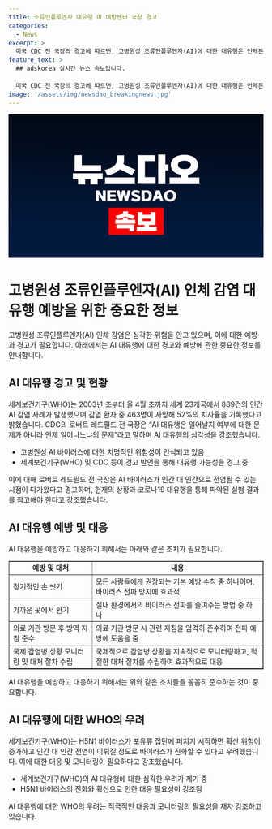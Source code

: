 ```yaml
---
title: 조류인플루엔자 대유행 미 예방센터 국장 경고
categories:
  - News
excerpt: >
  미국 CDC 전 국장의 경고에 따르면, 고병원성 조류인플루엔자(AI)에 대한 대유행은 언제든 일어날 수 있다. 세계보건기구(WHO)는 전 세계 23개국에서 발생한 889건의 인간 AI 감염 중 463명이 사망했으며, 52%의 치사율을 기록했다고 전했다. 레드필드 국장은 AI가 사람 사이에서 대유행할 가능성이 있음을 경고하며, 실제 사례들을 통해 이를 강조했다. WHO는 AI 바이러스의 진화로 인해 인간 대 인간 전염이 가능성이 있음을 우려했다.
feature_text: >
  ## adskorea 실시간 뉴스 속보입니다.

  미국 CDC 전 국장의 경고에 따르면, 고병원성 조류인플루엔자(AI)에 대한 대유행은 언제든 일어날 수 있다. 세계보건기구(WHO)는 전 세계 23개국에서 발생한 889건의 인간 AI 감염 중 463명이 사망했으며, 52%의 치사율을 기록했다고 전했다. 레드필드 국장은 AI가 사람 사이에서 대유행할 가능성이 있음을 경고하며, 실제 사례들을 통해 이를 강조했다. WHO는 AI 바이러스의 진화로 인해 인간 대 인간 전염이 가능성이 있음을 우려했다.
image: '/assets/img/newsdao_breakingnews.jpg'
---
```


<p><img src="/assets/img/newsdao_breakingnews.jpg" alt="adskorea 속보" /></p>

<h1>고병원성 조류인플루엔자(AI) 인체 감염 대유행 예방을 위한 중요한 정보</h1>

<p data-ke-size="size16">고병원성 조류인플루엔자(AI) 인체 감염은 심각한 위험을 안고 있으며, 이에 대한 예방과 경고가 필요합니다. 아래에서는 AI 대유행에 대한 경고와 예방에 관한 중요한 정보를 안내합니다.</p>

<h2 data-ke-size="size26">AI 대유행 경고 및 현황</h2>

<p>세계보건기구(WHO)는 2003년 초부터 올 4월 초까지 세계 23개국에서 889건의 인간 AI 감염 사례가 발생했으며 감염 환자 중 463명이 사망해 52%의 치사율을 기록했다고 밝혔습니다. CDC의 로버트 레드필드 전 국장은 “AI 대유행은 일어날지 여부에 대한 문제가 아니라 언제 일어나느냐의 문제”라고 말하며 AI 대유행의 심각성을 강조했습니다.</p>

<ul>
  <li>고병원성 AI 바이러스에 대한 치명적인 위험성이 인식되고 있음</li>
  <li>세계보건기구(WHO) 및 CDC 등이 경고 발언을 통해 대유행 가능성을 경고 중</li>
</ul>

<p>이에 대해 로버트 레드필드 전 국장은 AI 바이러스가 인간 대 인간으로 전염될 수 있는 시점이 다가왔다고 경고하며, 현재의 상황과 코로나19 대유행을 통해 파악된 실험 결과를 참고해야 한다고 강조했습니다.</p>

<h2 data-ke-size="size26">AI 대유행 예방 및 대응</h2>

<p>AI 대유행을 예방하고 대응하기 위해서는 아래와 같은 조치가 필요합니다.</p>

<table style="width: 100%;" border="1">
<tbody>
<tr>
<td style="text-align: center; height: 17px;"><b>예방 및 대처</b></td>
<td style="text-align: center; height: 17px;"><b>내용</b></td>
</tr>
<tr>
<td style="text-align: left;">정기적인 손 씻기</td>
<td style="text-align: left;">모든 사람들에게 권장되는 기본 예방 수칙 중 하나이며, 바이러스 전파 방지에 효과적</td>
</tr>
<tr>
<td style="text-align: left;">가까운 곳에서 환기</td>
<td style="text-align: left;">실내 환경에서의 바이러스 전파를 줄여주는 방법 중 하나</td>
</tr>
<tr>
<td style="text-align: left;">의료 기관 방문 후 방역 지침 준수</td>
<td style="text-align: left;">의료 기관 방문 시 관련 지침을 엄격히 준수하여 전파 예방에 도움을 줌</td>
</tr>
<tr>
<td style="text-align: left;">국제 감염병 상황 모니터링 및 대처 절차 수립</td>
<td style="text-align: left;">국제적으로 감염병 상황을 지속적으로 모니터링하고, 적절한 대처 절차를 수립하여 효과적으로 대응</td>
</tr>
</tbody>
</table>

<p>AI 대유행을 예방하고 대응하기 위해서는 위와 같은 조치들을 꼼꼼히 준수하는 것이 중요합니다.</p>

<h2 data-ke-size="size26">AI 대유행에 대한 WHO의 우려</h2>

<p>세계보건기구(WHO)는 H5N1 바이러스가 포유류 집단에 퍼지기 시작하면 확산 위험이 증가하고 인간 대 인간 전염이 이뤄질 정도로 바이러스가 진화할 수 있다고 우려했습니다. 이에 대한 대응 및 모니터링이 필요하다고 강조했습니다.</p>

<ul>
  <li>세계보건기구(WHO)의 AI 대유행에 대한 심각한 우려가 제기 중</li>
  <li>H5N1 바이러스의 진화와 확산으로 인한 대응 필요성이 강조됨</li>
</ul>

<p>AI 대유행에 대한 WHO의 우려는 적극적인 대응과 모니터링의 필요성을 재차 강조하고 있습니다.</p>

